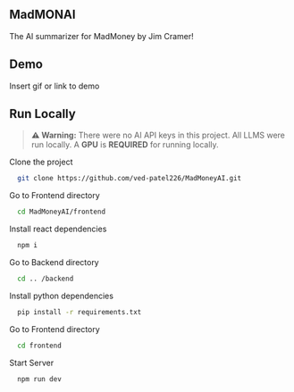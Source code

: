 ## MadMONAI

The AI summarizer for MadMoney by Jim Cramer!

## Demo

Insert gif or link to demo

## Run Locally

> **⚠️ Warning:** There were no AI API keys in this project. All LLMS were run locally. A **GPU** is **REQUIRED** for running locally.

Clone the project

```bash
  git clone https://github.com/ved-patel226/MadMoneyAI.git
```

Go to Frontend directory

```bash
  cd MadMoneyAI/frontend
```

Install react dependencies

```bash
  npm i
```

Go to Backend directory

```bash
  cd .. /backend
```

Install python dependencies

```bash
  pip install -r requirements.txt
```

Go to Frontend directory

```bash
  cd frontend
```

Start Server

```bash
  npm run dev
```
